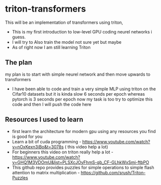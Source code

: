 # triton-transformers

This will be an implementation of  transformers using triton, 
- This is my first introduction to low-level GPU coding neurel networks i guess. 
- I will try to Also train the model not sure yet but maybe 
- As of right now I am still learning Triton 

## The plan  
my plan is to start with simple neurel network and then move upwards to transformers 

- I have been able to code and train a very simple MLP using triton on the Cifar10 datasets but it is kinda slow 6 seconds per epoch whereas pytorch is 3 seconds per epoch now my task is too try to optimize this code and then I will push the code here 



## Resources I used to learn 
- first learn the architecture for modern gpu using any resources you find is good for you
- Learn a bit of cuda programming - https://www.youtube.com/watch?v=nOxKexn3iBo&t=3078s ( this video help a lot)
- For  beginners this video on triton really help  a lot - https://www.youtube.com/watch?v=GHQ1M3VDOmU&list=PLSXcJOyFhmS-qb_CF-GLhkWxSmi-ftbPO
- This github repo provides puzzles for simple operations to simple flash attention to matrix multiplication - https://github.com/srush/Triton-Puzzles
